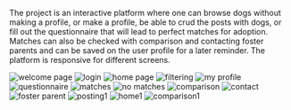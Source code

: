 The project is an interactive platform where one can browse dogs without making a profile, or make a profile, be able to crud the posts with dogs,
or fill out the questionnaire that will lead to perfect matches for adoption.
Matches can also be checked with comparison and contacting foster parents and can be saved on the user profile for a later reminder. 
The platform is responsive for different screens.

![welcome page](https://user-images.githubusercontent.com/118138407/221189140-8b8e9bd6-2ebb-47d8-ade1-f97fe8f10190.png)
![login](https://user-images.githubusercontent.com/118138407/221189152-a0a80657-fcc1-4370-acd9-40f34ffe9c7e.png)
![home page](https://user-images.githubusercontent.com/118138407/221189181-01a1cf43-f20f-40ee-b912-54241bda94c1.png)
![filtering](https://user-images.githubusercontent.com/118138407/221189201-8ce5b5bd-d50f-43fc-b1a4-5ac3cb7ab8ee.png)
![my profile](https://user-images.githubusercontent.com/118138407/221189214-6207a8fd-ff88-4361-b195-2565089972e6.png)
![questionnaire](https://user-images.githubusercontent.com/118138407/221189360-f98a7f12-9afc-4f72-8a82-c93abea1f879.png)
![matches](https://user-images.githubusercontent.com/118138407/221189223-43191c0b-7a03-4f62-bfec-0516bb48e248.png)
![no matches](https://user-images.githubusercontent.com/118138407/221189393-99e1a03a-064f-4893-8ad2-ccd5ee25184e.png)
![comparison](https://user-images.githubusercontent.com/118138407/221189236-a55b8add-37f7-4321-a781-3e560717d770.png)
![contact](https://user-images.githubusercontent.com/118138407/221189257-9227b171-79c6-4966-8b99-ad056e3a8378.png)
![foster parent](https://user-images.githubusercontent.com/118138407/221189428-93b93c26-f686-4483-86e8-5c9b2f838e17.png)
![posting1](https://user-images.githubusercontent.com/118138407/221189526-96ddb411-25d5-422e-b09f-13f7bbf7d073.png)
![home1](https://user-images.githubusercontent.com/118138407/221189541-d28a8fc1-a77c-4d35-9012-85c634fb9a0a.png)
![comparison1](https://user-images.githubusercontent.com/118138407/221189557-d31390dc-ca64-44f3-9218-22f9ca500965.png)
